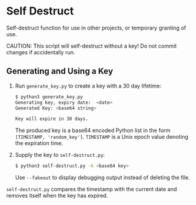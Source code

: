 # Self Destruct
 
  Self-destruct function for use in other projects, or temporary granting of use.

  CAUTION: This script will self-destruct without a key! Do not commit changes if accidentally run.

## Generating and Using a Key

1. Run `generate_key.py` to create a key with a 30 day lifetime:

   ```bash
   $ python3 generate_key.py
   Generating key, expiry date:  <date>
   Generated Key: <base64 string>

   Key will expire in 30 days.
   ```

   The produced key is a base64 encoded Python list in the form
   `[TIMESTAMP, 'random_key']`. `TIMESTAMP` is a Unix epoch value denoting the
   expiration time.

2. Supply the key to `self-destruct.py`:

   ```bash
   $ python3 self-destruct.py -k <base64 key>
   ```

   Use `--fakeout` to display debugging output instead of deleting the file.

`self-destruct.py` compares the timestamp with the current date and removes
itself when the key has expired.
